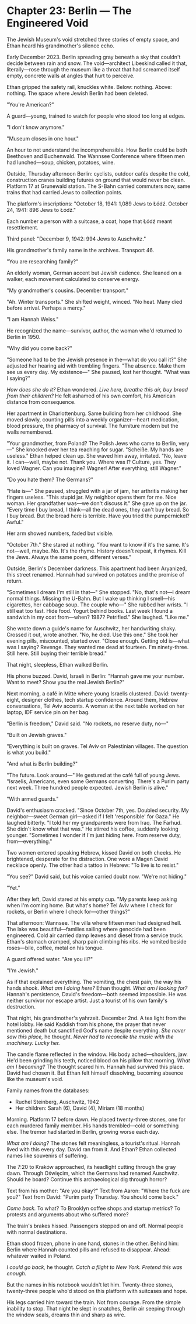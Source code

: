 # Chapter 23: Berlin — The Engineered Void

The Jewish Museum's void stretched three stories of empty space, and Ethan heard his grandmother's silence echo.

Early December 2023. Berlin spreading gray beneath a sky that couldn't decide between rain and snow. The void—architect Libeskind called it that, literally—rose through the museum like a throat that had screamed itself empty, concrete walls at angles that hurt to perceive.

Ethan gripped the safety rail, knuckles white. Below: nothing. Above: nothing. The space where Jewish Berlin had been deleted.

"You're American?"

A guard—young, trained to watch for people who stood too long at edges.

"I don't know anymore."

"Museum closes in one hour."

An hour to not understand the incomprehensible. How Berlin could be both Beethoven and Buchenwald. The Wannsee Conference where fifteen men had lunched—soup, chicken, potatoes, wine.

Outside, Thursday afternoon Berlin: cyclists, outdoor cafés despite the cold, construction cranes building futures on ground that would never be clean. Platform 17 at Grunewald station. The S-Bahn carried commuters now, same trains that had carried Jews to collection points.

The platform's inscriptions: "October 18, 1941: 1,089 Jews to Łódź. October 24, 1941: 896 Jews to Łódź."

Each number a person with a suitcase, a coat, hope that Łódź meant resettlement.

Third panel: "December 9, 1942: 994 Jews to Auschwitz."

His grandmother's family name in the archives. Transport 46.

"You are researching family?"

An elderly woman, German accent but Jewish cadence. She leaned on a walker, each movement calculated to conserve energy.

"My grandmother's cousins. December transport."

"Ah. Winter transports." She shifted weight, winced. "No heat. Many died before arrival. Perhaps a mercy."

"I am Hannah Weiss."

He recognized the name—survivor, author, the woman who'd returned to Berlin in 1950.

"Why did you come back?"

"Someone had to be the Jewish presence in the—what do you call it?" She adjusted her hearing aid with trembling fingers. "The absence. Make them see us every day. My existence—" She paused, lost her thought. "What was I saying?"

*How does she do it?* Ethan wondered. *Live here, breathe this air, buy bread from their children?* He felt ashamed of his own comfort, his American distance from consequence.

Her apartment in Charlottenburg. Same building from her childhood. She moved slowly, counting pills into a weekly organizer—heart medication, blood pressure, the pharmacy of survival. The furniture modern but the walls remembered.

"Your grandmother, from Poland? The Polish Jews who came to Berlin, very—" She knocked over her tea reaching for sugar. "Scheiße. My hands are useless." Ethan helped clean up. She waved him away, irritated. "No, leave it. I can—well, maybe not. Thank you. Where was I? Culture, yes. They loved Wagner. Can you imagine? Wagner! After everything, still Wagner."

"Do you hate them? The Germans?"

"Hate is—" She paused, struggled with a jar of jam, her arthritis making her fingers useless. "This stupid jar. My neighbor opens them for me. Nice woman. Her grandfather was—we don't discuss it." She gave up on the jar. "Every time I buy bread, I think—all the dead ones, they can't buy bread. So I buy bread. But the bread here is terrible. Have you tried the pumpernickel? Awful."

Her arm showed numbers, faded but visible.

"October 7th." She stared at nothing. "You want to know if it's the same. It's not—well, maybe. No. It's the rhyme. History doesn't repeat, it rhymes. Kill the Jews. Always the same poem, different verses."

Outside, Berlin's December darkness. This apartment had been Aryanized, this street renamed. Hannah had survived on potatoes and the promise of return.

"Sometimes I dream I'm still in that—" She stopped. "No, that's not—I dream normal things. Missing the U-Bahn. But I wake up thinking I smell—his cigarettes, her cabbage soup. The couple who—" She rubbed her wrists. "I still eat too fast. Hide food. Yogurt behind books. Last week I found a sandwich in my coat from—when? 1987? Petrified." She laughed. "Like me."

She wrote down a guide's name for Auschwitz, her handwriting shaky. Crossed it out, wrote another. "No, he died. Use this one." She took her evening pills, miscounted, started over. "Close enough. Getting old is—what was I saying? Revenge. They wanted me dead at fourteen. I'm ninety-three. Still here. Still buying their terrible bread."

That night, sleepless, Ethan walked Berlin.

His phone buzzed. David, Israeli in Berlin: "Hannah gave me your number. Want to meet? Show you the real Jewish Berlin?"

Next morning, a café in Mitte where young Israelis clustered. David: twenty-eight, designer clothes, tech startup confidence. Around them, Hebrew conversations, Tel Aviv accents. A woman at the next table worked on her laptop, IDF service pin on her bag.

"Berlin is freedom," David said. "No rockets, no reserve duty, no—"

"Built on Jewish graves."

"Everything is built on graves. Tel Aviv on Palestinian villages. The question is what you build."

"And what is Berlin building?"

"The future. Look around—" He gestured at the café full of young Jews. "Israelis, Americans, even some Germans converting. There's a Purim party next week. Three hundred people expected. Jewish Berlin is alive."

"With armed guards."

David's enthusiasm cracked. "Since October 7th, yes. Doubled security. My neighbor—sweet German girl—asked if I felt 'responsible' for Gaza." He laughed bitterly. "I told her my grandparents were from Iraq. The Farhud. She didn't know what that was." He stirred his coffee, suddenly looking younger. "Sometimes I wonder if I'm just hiding here. From reserve duty, from—everything."

Two women entered speaking Hebrew, kissed David on both cheeks. He brightened, desperate for the distraction. One wore a Magen David necklace openly. The other had a tattoo in Hebrew: "To live is to resist."

"You see?" David said, but his voice carried doubt now. "We're not hiding."

"Yet."

After they left, David stared at his empty cup. "My parents keep asking when I'm coming home. But what's home? Tel Aviv where I check for rockets, or Berlin where I check for—other things?"

That afternoon: Wannsee. The villa where fifteen men had designed hell. The lake was beautiful—families sailing where genocide had been engineered. Cold air carried damp leaves and diesel from a service truck. Ethan's stomach cramped, sharp pain climbing his ribs. He vomited beside roses—bile, coffee, metal on his tongue.

A guard offered water. "Are you ill?"

"I'm Jewish."

As if that explained everything. The vomiting, the chest pain, the way his hands shook. *What am I doing here?* Ethan thought. *What am I looking for?* Hannah's persistence, David's freedom—both seemed impossible. He was neither survivor nor escape artist. Just a tourist of his own family's destruction.

That night, his grandmother's yahrzeit. December 2nd. A tea light from the hotel lobby. He said Kaddish from his phone, the prayer that never mentioned death but sanctified God's name despite everything. *She never saw this place,* he thought. *Never had to reconcile the music with the machinery. Lucky her.*

The candle flame reflected in the window. His body ached—shoulders, jaw. He'd been grinding his teeth, noticed blood on his pillow that morning. *What am I becoming?* The thought scared him. Hannah had survived this place. David had chosen it. But Ethan felt himself dissolving, becoming absence like the museum's void.

Family names from the databases:
- Ruchel Steinberg, Auschwitz, 1942
- Her children: Sarah (6), David (4), Miriam (18 months)

Morning. Platform 17 before dawn. He placed twenty-three stones, one for each murdered family member. His hands trembled—cold or something else. The tremor had started in Berlin, growing worse each day.

*What am I doing?* The stones felt meaningless, a tourist's ritual. Hannah lived with this every day. David ran from it. And Ethan? Ethan collected names like souvenirs of suffering.

The 7:20 to Kraków approached, its headlight cutting through the gray dawn. Through Oświęcim, which the Germans had renamed Auschwitz. Should he board? Continue this archaeological dig through horror?

Text from his mother: "Are you okay?"
Text from Aaron: "Where the fuck are you?"
Text from David: "Purim party Thursday. You should come back."

*Come back.* To what? To Brooklyn coffee shops and startup metrics? To protests and arguments about who suffered more? 

The train's brakes hissed. Passengers stepped on and off. Normal people with normal destinations.

Ethan stood frozen, phone in one hand, stones in the other. Behind him: Berlin where Hannah counted pills and refused to disappear. Ahead: whatever waited in Poland.

*I could go back,* he thought. *Catch a flight to New York. Pretend this was enough.*

But the names in his notebook wouldn't let him. Twenty-three stones, twenty-three people who'd stood on this platform with suitcases and hope.

His legs carried him toward the train. Not from courage. From the simple inability to stop. That night he slept in snatches, Berlin air seeping through the window seals, dreams thin and sharp as wire.

